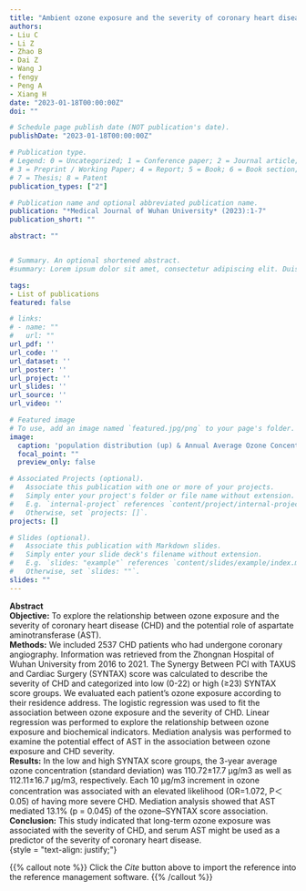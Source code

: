 ```yaml
---
title: "Ambient ozone exposure and the severity of coronary heart disease: a predicting role of aspartate aminotransferase"
authors:
- Liu C
- Li Z
- Zhao B
- Dai Z
- Wang J
- fengy
- Peng A
- Xiang H
date: "2023-01-18T00:00:00Z"
doi: ""

# Schedule page publish date (NOT publication's date).
publishDate: "2023-01-18T00:00:00Z"

# Publication type.
# Legend: 0 = Uncategorized; 1 = Conference paper; 2 = Journal article;
# 3 = Preprint / Working Paper; 4 = Report; 5 = Book; 6 = Book section;
# 7 = Thesis; 8 = Patent
publication_types: ["2"]

# Publication name and optional abbreviated publication name.
publication: "*Medical Journal of Wuhan University* (2023):1-7"
publication_short: ""

abstract: ""


# Summary. An optional shortened abstract.
#summary: Lorem ipsum dolor sit amet, consectetur adipiscing elit. Duis posuere tellus ac convallis placerat. Proin tincidunt magna sed ex sollicitudin condimentum.

tags:
- List of publications
featured: false

# links:
# - name: ""
#   url: ""
url_pdf: ''
url_code: ''
url_dataset: ''
url_poster: ''
url_project: ''
url_slides: ''
url_source: ''
url_video: ''

# Featured image
# To use, add an image named `featured.jpg/png` to your page's folder. 
image:
  caption: 'population distribution (up) & Annual Average Ozone Concentration Smooth Plot (down)'
  focal_point: ""
  preview_only: false

# Associated Projects (optional).
#   Associate this publication with one or more of your projects.
#   Simply enter your project's folder or file name without extension.
#   E.g. `internal-project` references `content/project/internal-project/index.md`.
#   Otherwise, set `projects: []`.
projects: []

# Slides (optional).
#   Associate this publication with Markdown slides.
#   Simply enter your slide deck's filename without extension.
#   E.g. `slides: "example"` references `content/slides/example/index.md`.
#   Otherwise, set `slides: ""`.
slides: ""
---
```

**Abstract**  
**Objective:** To explore the relationship between ozone exposure and the severity of coronary heart disease (CHD) and the potential role of aspartate aminotransferase (AST).  
**Methods:** We included 2537 CHD patients who had undergone coronary angiography. Information was retrieved from the Zhongnan Hospital of Wuhan University from 2016 to 2021. The Synergy Between PCI with TAXUS and Cardiac Surgery (SYNTAX) score was calculated to describe the severity of CHD and categorized into low (0-22) or high (≥23) SYNTAX score groups. We evaluated each patient’s ozone exposure according to their residence address. The logistic regression was used to fit the association between ozone exposure and the severity of CHD. Linear regression was performed to explore the relationship between ozone exposure and biochemical indicators. Mediation analysis was performed to examine the potential effect of AST in the association between ozone exposure and CHD severity.  
**Results:** In the low and high SYNTAX score groups, the 3-year average ozone concentration (standard deviation) was 110.72±17.7 μg/m3 as well as 112.11±16.7 μg/m3, respectively. Each 10 μg/m3 increment in ozone concentration was associated with an elevated likelihood (OR=1.072, P＜0.05) of having more severe CHD. Mediation analysis showed that AST mediated 13.1% (p = 0.045) of the ozone–SYNTAX score association.  
**Conclusion:** This study indicated that long-term ozone exposure was associated with the severity of CHD, and serum AST might be used as a predictor of the severity of coronary heart disease.  
{style = "text-align: justify;"}

{{% callout note %}}
Click the _Cite_ button above to import the reference into the reference management software.
{{% /callout %}}

